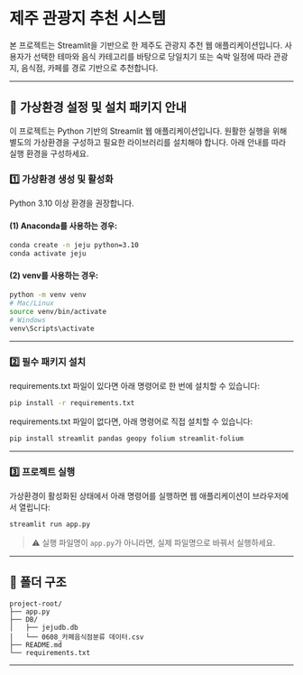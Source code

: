 # 제주 관광지 추천 시스템

본 프로젝트는 Streamlit을 기반으로 한 제주도 관광지 추천 웹 애플리케이션입니다. 사용자가 선택한 테마와 음식 카테고리를 바탕으로 당일치기 또는 숙박 일정에 따라 관광지, 음식점, 카페를 경로 기반으로 추천합니다.

---

## 🔧 가상환경 설정 및 설치 패키지 안내

이 프로젝트는 Python 기반의 Streamlit 웹 애플리케이션입니다. 원활한 실행을 위해 별도의 가상환경을 구성하고 필요한 라이브러리를 설치해야 합니다. 아래 안내를 따라 실행 환경을 구성하세요.

### 1️⃣ 가상환경 생성 및 활성화

Python 3.10 이상 환경을 권장합니다.

#### (1) Anaconda를 사용하는 경우:

```bash
conda create -n jeju python=3.10
conda activate jeju
```

#### (2) venv를 사용하는 경우:

```bash
python -m venv venv
# Mac/Linux
source venv/bin/activate
# Windows
venv\Scripts\activate
```

---

### 2️⃣ 필수 패키지 설치

requirements.txt 파일이 있다면 아래 명령어로 한 번에 설치할 수 있습니다:

```bash
pip install -r requirements.txt
```

requirements.txt 파일이 없다면, 아래 명령어로 직접 설치할 수 있습니다:

```bash
pip install streamlit pandas geopy folium streamlit-folium
```

---

### 3️⃣ 프로젝트 실행

가상환경이 활성화된 상태에서 아래 명령어를 실행하면 웹 애플리케이션이 브라우저에서 열립니다:

```bash
streamlit run app.py
```

> ⚠️ 실행 파일명이 `app.py`가 아니라면, 실제 파일명으로 바꿔서 실행하세요.

---

## 📁 폴더 구조

```
project-root/
├── app.py
├── DB/
│   ├── jejudb.db
│   └── 0608_카페음식점분류 데이터.csv
├── README.md
└── requirements.txt
```

---
